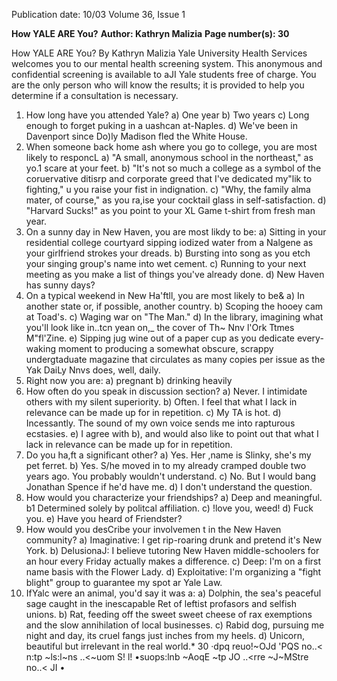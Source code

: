 Publication date: 10/03
Volume 36, Issue 1

**How YALE ARE You?**
**Author: Kathryn Malizia**
**Page number(s): 30**

How YALE ARE You? 
By Kathryn Malizia 
Yale University Health Services welcomes you to our mental health screening system. This anonymous and confidential screening is available to aJI 
Yale students free of charge. You are the only person who will know the results; it is provided to help you determine if a consultation is necessary. 
1. How long have you attended Yale? 
a) One year 
b) Two years 
c) Long enough to forget puking in a uashcan at-Naples. 
d) We've been in Davenport since Do)ly Madison fled the White 
House. 
2. When someone back home ash where you go to college, you are 
most likely to responcL 
a) "A small, anonymous school in the northeast," as yo\.1 scare at your 
feet. 
b) "It's not so much a college as a symbol of the coruervative ditisrp 
and corporate greed that I've dedicated my"lik to fighting," u you 
raise your fist in indignation. 
c) "Why, the family alma mater, of course," as you ra,ise your cocktail 
glass in self-satisfaction. 
d) "Harvard Sucks!" as you point to your XL Game t-shirt from fresh 
man year. 
3. On a sunny day in New Haven, you are most likdy to be: 
a) Sitting in your residential college courtyard sipping iodized water 
from a Nalgene as your girlfriend strokes your dreads. 
b) Bursting into song as you etch your singing group's name into wet 
cement. 
c) Running to your next meeting as you make a list of things you've 
already done. 
d) New Haven has sunny days? 
4. On a typical weekend in New Ha'ftll, you are most likely to be& 
a) In another state or, if possible, another country. 
b) Scoping the hooey cam at Toad's. 
c) Waging war on "The Man." 
d) In the library, imagining what you'll look like in..tcn yean on,_ the 
cover of Th~ Nnv l'Ork Ttmes M"fl'Zine. 
e) Sipping jug wine out of a paper cup as you dedicate every-waking 
moment to producing a somewhat obscure, scrappy undergtaduate 
magazine that circulates as many copies per issue as the Yak DaiLy 
Nnvs does, well, daily. 
5. Right now you are: 
a) pregnant 
b) drinking heavily 
6. How often do you speak in discussion section? 
a) Never. I intimidate others with my silent superiority. 
b) Often. I feel that what I lack in relevance can be made up for in 
repetition. 
c) My TA is hot. 
d) Incessantly. The sound of my own voice sends me into rapturous 
ecstasies. 
e) I agree with b), and would also like to point out that what I lack in 
relevance can be made up for in repetition. 
7. Do you ha,ft a significant other? 
a) Yes. Her ,name is Slinky, she's my pet ferret. 
b) Yes. S/he moved in to my already cramped double two years ago. You 
probably wouldn't understand. 
c) No. But I would bang Jonathan Spence if he'd have me. 
d) I don't understand the question. 
8. How would you characterize your friendships? 
a) Deep and meaningful. 
b1 Determined solely by politcal affiliation. 
c) !love you, weed! 
d) Fuck you. 
e) Have you heard of Friendster? 
9. How would you desCribe your involvemen t in the New Haven 
community? 
a) Imaginative: I get rip-roaring drunk and pretend it's New York. 
b) DelusionaJ: I believe tutoring New Haven middle-schoolers for an 
hour every Friday actually makes a difference. 
c) Deep: I'm on a first name basis with the Flower Lady. 
d) Exploitative: I'm organizing a "fight blight" group to guarantee my 
spot ar Yale Law. 
10. IfYalc were an animal, you'd say it was a: 
a) Dolphin, the sea's peaceful sage caught in the inescapable Ret of 
leftist profasors and selfish unions. 
b) Rat, feeding off the sweet sweet cheese of rax exemptions and the 
slow annihilation of local businesses. 
c) Rabid dog, pursuing me night and day, its cruel fangs just inches 
from my heels. 
d) Unicorn, beautiful but irrelevant in the real world.* 
30 
·dpq reuo!~OJd 'PQS no..< n:tp ~ls:l~ns ..<~uom S! l! •suops:lnb ~AoqE ~tp JO ..<rre ~J~MStre no..< JI •